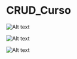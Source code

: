# CRUD_Curso

![Alt text](https://i.imgur.com/lCAtPAp.png?raw=true "SS_001 Backend con Laravel")

![Alt text](https://i.imgur.com/azrzRCb.png?raw=true "SS_002 FrontEnd con React")

![Alt text](https://i.imgur.com/39Qu9Ox.png?raw=true "SS_003 Frontend con Angular")
